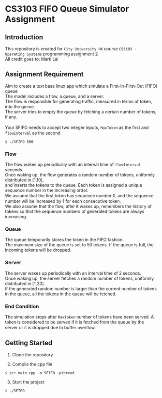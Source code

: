 # CS3103 FIFO Queue Simulator Assignment
## Introduction
This repository is created for `City University HK` course `CS3103 - Operating Systems` programming assignment 2 <br />
All credit goes to: Mark Lai

## Assignment Requirement
Aim to create a text base linux app which simulate a First-In-First-Out (FIFO) queue<br />
The model includes a flow, a queue, and a server.<br />
The flow is responsible for generating traffic, measured in terms of token, into the queue.<br />
The server tries to empty the queue by fetching a certain number of tokens, if any.<br />
<br />
Your SFIFO needs to accept two integer inputs, `MaxToken` as the ﬁrst and `flowInterval` as the second
```
$ ./SFIFO 500 
```
### Flow
The flow wakes up periodically with an interval time of `flowInterval` seconds.<br />
Once waking up, the flow generates a random number of tokens, uniformly distributed in [1,10],<br />
and inserts the tokens to the queue. Each token is assigned a unique sequence number in the increasing order.<br />
We assume that the ﬁrst token has sequence number 0, and the sequence number will be increased by 1 for each consecutive token.<br />
We also assume that the flow, after it wakes up, remembers the history of tokens so that the sequence numbers of generated tokens are always increasing.<br />

### Queue
The queue temporarily stores the token in the FIFO fashion.<br />
The maximum size of the queue is set to 50 tokens. If the queue is full, the incoming tokens will be dropped.<br />

### Server
The server wakes up periodically with an interval time of 2 seconds.<br />
Once waking up, the server fetches a random number of tokens, uniformly distributed in [1,20].<br />
If the generated random number is larger than the current number of tokens in the queue, all the tokens in the queue will be fetched.<br />

### End Condition
The simulation stops after `MaxToken` number of tokens have been served. A token is considered to be served if it is fetched from the queue by the server or it is dropped due to buﬀer overﬂow.
<br />

## Getting Started
1. Clone the repository

2. Compile the cpp file
```
$ g++ main.cpp -o SFIFO -pthread
```
3. Start the project
```
$ ./SFIFO
```
